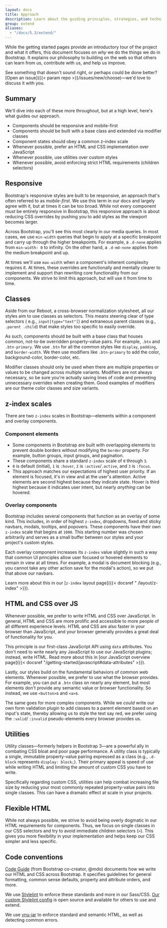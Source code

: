 ```yaml
---
layout: docs
title: Approach
description: Learn about the guiding principles, strategies, and techniques used to build and maintain Bootstrap so you can more easily customize and extend it yourself.
group: extend
aliases:
  - "/docs/5.3/extend/"
---
```


While the getting started pages provide an introductory tour of the project and
what it offers, this document focuses on _why_ we do the things we do in
Bootstrap. It explains our philosophy to building on the web so that others can
learn from us, contribute with us, and help us improve.

See something that doesn't sound right, or perhaps could be done
better? [Open an issue]({{< param repo >}}/issues/new/choose)—we'd love to
discuss it with you.

## Summary

We'll dive into each of these more throughout, but at a high level, here's what
guides our approach.

- Components should be responsive and mobile-first
- Components should be built with a base class and extended via modifier classes
- Component states should obey a common z-index scale
- Whenever possible, prefer an HTML and CSS implementation over JavaScript
- Whenever possible, use utilities over custom styles
- Whenever possible, avoid enforcing strict HTML requirements (children
  selectors)

## Responsive

Bootstrap's responsive styles are built to be responsive, an approach that's
often referred to as _mobile-first_. We use this term in our docs and largely
agree with it, but at times it can be too broad. While not every component
_must_ be entirely responsive in Bootstrap, this responsive approach is about
reducing CSS overrides by pushing you to add styles as the viewport becomes
larger.

Across Bootstrap, you'll see this most clearly in our media queries. In most
cases, we use `min-width` queries that begin to apply at a specific breakpoint
and carry up through the higher breakpoints. For example, a `.d-none` applies
from `min-width: 0` to infinity. On the other hand, a `.d-md-none` applies from
the medium breakpoint and up.

At times we'll use `max-width` when a component's inherent complexity requires
it. At times, these overrides are functionally and mentally clearer to implement
and support than rewriting core functionality from our components. We strive to
limit this approach, but will use it from time to time.

## Classes

Aside from our Reboot, a cross-browser normalization stylesheet, all our styles
aim to use classes as selectors. This means steering clear of type selectors (
e.g., `input[type="text"]`) and extraneous parent classes (e.g.,
`.parent .child`) that make styles too specific to easily override.

As such, components should be built with a base class that houses common,
not-to-be overridden property-value pairs. For example, `.btn` and
`.btn-primary`. We use `.btn` for all the common styles like `display`,
`padding`, and `border-width`. We then use modifiers like `.btn-primary` to add
the color, background-color, border-color, etc.

Modifier classes should only be used when there are multiple properties or
values to be changed across multiple variants. Modifiers are not always
necessary, so be sure you're actually saving lines of code and preventing
unnecessary overrides when creating them. Good examples of modifiers are our
theme color classes and size variants.

## z-index scales

There are two `z-index` scales in Bootstrap—elements within a component and
overlay components.

### Component elements

- Some components in Bootstrap are built with overlapping elements to prevent
  double borders without modifying the `border` property. For example, button
  groups, input groups, and pagination.
- These components share a standard `z-index` scale of `0` through `3`.
- `0` is default (initial), `1` is `:hover`, `2` is `:active`/`.active`, and `3`
  is `:focus`.
- This approach matches our expectations of highest user priority. If an element
  is focused, it's in view and at the user's attention. Active elements are
  second highest because they indicate state. Hover is third highest because it
  indicates user intent, but nearly _anything_ can be hovered.

### Overlay components

Bootstrap includes several components that function as an overlay of some kind.
This includes, in order of highest `z-index`, dropdowns, fixed and sticky
navbars, modals, tooltips, and popovers. These components have their own
`z-index` scale that begins at `1000`. This starting number was chosen
arbitrarily and serves as a small buffer between our styles and your project's
custom styles.

Each overlay component increases its `z-index` value slightly in such a way that
common UI principles allow user focused or hovered elements to remain in view at
all times. For example, a modal is document blocking (e.g., you cannot take any
other action save for the modal's action), so we put that above our navbars.

Learn more about this in our [`z-index` layout page]({{< docsref "
/layout/z-index" >}}).

## HTML and CSS over JS

Whenever possible, we prefer to write HTML and CSS over JavaScript. In general,
HTML and CSS are more prolific and accessible to more people of all different
experience levels. HTML and CSS are also faster in your browser than JavaScript,
and your browser generally provides a great deal of functionality for you.

This principle is our first-class JavaScript API using `data` attributes. You
don't need to write nearly any JavaScript to use our JavaScript plugins;
instead, write HTML. Read more about this in [our JavaScript overview page]({{<
docsref "/getting-started/javascript#data-attributes" >}}).

Lastly, our styles build on the fundamental behaviors of common web elements.
Whenever possible, we prefer to use what the browser provides. For example, you
can put a `.btn` class on nearly any element, but most elements don't provide
any semantic value or browser functionality. So instead, we use `<button>`s and
`<a>`s.

The same goes for more complex components. While we _could_ write our own form
validation plugin to add classes to a parent element based on an input's state,
thereby allowing us to style the text say red, we prefer using the `:valid`/
`:invalid` pseudo-elements every browser provides us.

## Utilities

Utility classes—formerly helpers in Bootstrap 3—are a powerful ally in combating
CSS bloat and poor page performance. A utility class is typically a single,
immutable property-value pairing expressed as a class (e.g., `.d-block`
represents `display: block;`). Their primary appeal is speed of use while
writing HTML and limiting the amount of custom CSS you have to write.

Specifically regarding custom CSS, utilities can help combat increasing file
size by reducing your most commonly repeated property-value pairs into single
classes. This can have a dramatic effect at scale in your projects.

## Flexible HTML

While not always possible, we strive to avoid being overly dogmatic in our HTML
requirements for components. Thus, we focus on single classes in our CSS
selectors and try to avoid immediate children selectors (`>`). This gives you
more flexibility in your implementation and helps keep our CSS simpler and less
specific.

## Code conventions

[Code Guide](https://codeguide.co/) (from Bootstrap co-creator, @mdo) documents
how we write our HTML and CSS across Bootstrap. It specifies guidelines for
general formatting, common sense defaults, property and attribute orders, and
more.

We use [Stylelint](https://stylelint.io/) to enforce these standards and more in
our
Sass/CSS. [Our custom Stylelint config](https://github.com/twbs/stylelint-config-twbs-bootstrap)
is open source and available for others to use and extend.

We use [vnu-jar](https://www.npmjs.com/package/vnu-jar) to enforce standard and
semantic HTML, as well as detecting common errors.
